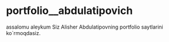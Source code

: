 # portfolio__abdulatipovich
assalomu aleykum Siz Alisher Abdulatipovning portfolio saytlarini ko`rmoqdasiz.
